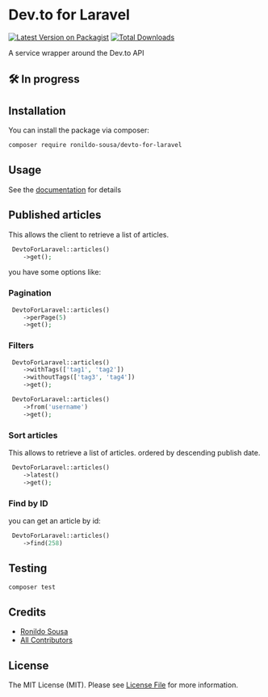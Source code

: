 # Dev.to for Laravel

[![Latest Version on Packagist](https://img.shields.io/packagist/v/ronildo-sousa/devto-for-laravel.svg?style=flat-square)](https://packagist.org/packages/ronildo-sousa/devto-for-laravel)
[![Total Downloads](https://img.shields.io/packagist/dt/ronildo-sousa/devto-for-laravel.svg?style=flat-square)](https://packagist.org/packages/ronildo-sousa/devto-for-laravel)
<!-- [![GitHub Tests Action Status](https://img.shields.io/github/actions/workflow/status/ronildo-sousa/devto-for-laravel/run-tests.yml?branch=main&label=tests&style=flat-square)](https://github.com/ronildo-sousa/devto-for-laravel/actions?query=workflow%3Arun-tests+branch%3Amain) -->
<!-- [![GitHub Code Style Action Status](https://img.shields.io/github/actions/workflow/status/ronildo-sousa/devto-for-laravel/fix-php-code-style-issues.yml?branch=main&label=code%20style&style=flat-square)](https://github.com/ronildo-sousa/devto-for-laravel/actions?query=workflow%3A"Fix+PHP+code+style+issues"+branch%3Amain) -->

A service wrapper around the Dev.to API
## 🛠️ In progress

## Installation

You can install the package via composer:

```bash
composer require ronildo-sousa/devto-for-laravel
```

<!-- You can publish the config file with:

```bash
php artisan vendor:publish --tag="devto-for-laravel-config"
```

This is the contents of the published config file:

```php
return [
];
``` -->
## Usage

See the [documentation](https://developers.forem.com/api/v1) for details

## Published articles

This allows the client to retrieve a list of articles.

```php
 DevtoForLaravel::articles()
    ->get();
```

you have some options like:

### Pagination

```php
 DevtoForLaravel::articles()
    ->perPage(5)
    ->get();
```

### Filters

```php
 DevtoForLaravel::articles()
    ->withTags(['tag1', 'tag2'])
    ->withoutTags(['tag3', 'tag4'])
    ->get();
```

```php
 DevtoForLaravel::articles()
    ->from('username')
    ->get();
```
### Sort articles

This allows to retrieve a list of articles. ordered by descending publish date.

```php
 DevtoForLaravel::articles()
    ->latest()
    ->get();
```
### Find by ID

you can get an article by id:

```php
 DevtoForLaravel::articles()
    ->find(258)
```

## Testing

```bash
composer test
```
## Credits

- [Ronildo Sousa](https://github.com/Ronildo-Sousa)
- [All Contributors](../../contributors)

## License

The MIT License (MIT). Please see [License File](LICENSE.md) for more information.
